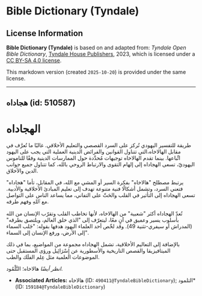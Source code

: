 # Bible Dictionary (Tyndale)

## License Information

**Bible Dictionary (Tyndale)** is based on and adapted from: _Tyndale Open Bible Dictionary_, [Tyndale House Publishers](https://tyndaleopenresources.com/), 2023, which is licensed under a [CC BY-SA 4.0 license](https://creativecommons.org/licenses/by-sa/4.0/legalcode.en).

This markdown version (created `2025-10-20`) is provided under the same license.



--------------------------------

## هجاداه (id: 510587)

**الهجاداه**
============

طريقة للتفسير اليهودي تُركز على السرد القصصي والتعليم الأخلاقي. غالبًا ما تُعرَّف في مقابل الهالاخاه،التي تتناول القوانين والفرائض الدينية العملية التي يجب على اليهود اتِّباعها. بينما تقدم الهالاخاه توجيهات مُحدَّدة حول الممارسات الدينية وفقًا للناموس اليهوديّ، تسعى الهجاداه إلى إلهام التقوى والارتباط الروحي بالله، كما تتناول جميع جوانب الدين والأخلاق.

يرتبط مصطلح "هالاخاه" بفكرة السير أو المشي مع الله، في المقابل، تأما "هجاداه" فتعني السرد، وتشمل أشكالًا فنية متنوعة تهدف إلى تعليم المبادئ الأخلاقية والأدبية. تسعى الهجاداه إلى التأثير في القلب والحَثّ على التفاني، مما يساعد الناس على التواصل مع ٱللهِ وفهم طرقه.

تُعدّ الهجاداه أكثر "شعبية" من الهالاخاه، لأنها تخاطب القلب وتقرّب الإنسان من الله بأسلوب يسير وعميق في آنٍ معًا، ليتعرّف إلى "الذي خلق العالم، ويلتصق بطرقه"(المدراش أو سيفري\-تثنية 49\). وقد لخّص أحد العلماء اليهود هدفها بقوله: "جَلب السماء إلى الأرض، ورفع الإنسان إلى السماء".

بالإضافة إلى التعاليم الأخلاقية، تشمل الهجاداه مجموعة من المواضيع، بما في ذلك الميتافيزيقا والقصص التاريخية والأسطورية عن إِسْرَائِيل ورؤى المستقبل حتى الموضوعات العلمية مثل عِلم الفلَك والطب.

*انظر أيضًا* هالاخاه؛ التَّلْمُود.

* **Associated Articles:** هالاخاه (ID: `490411@TyndaleBibleDictionary`); التلمود* (ID: `159184@TyndaleBibleDictionary`)

